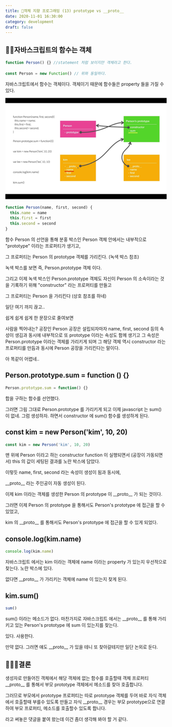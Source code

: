 ```yaml
---
title: 🍎객체 지향 프로그래밍 (13) prototype vs __proto__
date: 2020-11-01 16:30:00
category: development
draft: false
---
```


## 💃🏻자바스크립트의 함수는 객체

```js
function Person() {} //statement 처럼 보이지만 객체라고 한다.

const Person = new Function() // 위와 동일하다.
```

자바스크립트에서 함수는 객체이다. 객체이기 때문에 함수들은 property 들을 가질 수 있다.

![](./images/structure.jpeg)

```js
function Person(name, first, second) {
  this.name = name
  this.first = first
  this.second = second
}
```

함수 Person 의 선언을 통해 분홍 박스인 Person 객체 안에서는 내부적으로 "prototype" 이라는 프로퍼티가 생기고,

그 프로퍼티는 Person 의 prototype 객체를 가리킨다. (녹색 박스 참조)

녹색 박스를 보면 즉, Person.prototype 객체 이다.

그리고 이제 녹색 박스인 Person.prototype 객체도 자신이 Person 의 소속이라는 것을 기록하기 위해 "constructor" 라는 프로퍼티를 만들고

그 프로퍼티는 Person 을 가리킨다 (상호 참조를 하네)

일단 여기 까지 끊고..

쉽게 쉽게 쉽게 한 문장으로 줄여보면

사람을 찍어내는? 공장인 Person 공장은 설립되자마자 name, first, second 등의 속성이 생김과 동시에 내부적으로 또 prototype 이라는 속성도 함께 생기고 그 속성은 Person.prototype 이라는 객체를 가리키게 되며 그 해당 객체 역시 constructor 라는 프로퍼티를 만듬과 동시에 Person 공장을 가리킨다는 말이다.

아 똑같이 어렵네..

## Person.prototype.sum = function () {}

```js
Person.prototype.sum = function() {}
```

합을 구하는 함수를 선언했다.

그러면 그림 그대로 Person.prototype 를 가리키게 되고 이제 javascript 는 sum() 이 없네. 그럼 생성하자. 하면서
constructor 에 sum() 함수를 생성하게 된다.

## const kim = new Person('kim', 10, 20)

```js
const kim = new Person('kim', 10, 20)
```

맨 위에 Person 이라고 하는 constructor function 이 실행되면서 (공장이 가동되면서) this 의 값이 세팅된 결과를 노란 박스에 담았다.

이렇듯 name, first, second 라는 속성이 생성이 됨과 동시에,

\_\_proto\_\_ 라는 주인공이 자동 생성이 된다.

이제 kim 이라는 객체를 생성한 Person 의 prototype 이 \_\_proto\_\_ 가 되는 것이다.

그러면 이제 Person 의 prototype 을 통해서도 Person's prototype 에 접근을 할 수 있었고,

kim 의 \_\_proto\_\_ 를 통해서도 Person's prototype 에 접근을 할 수 있게 되었다.

## console.log(kim.name)

```js
console.log(kim.name)
```

자바스크립트 에서는 kim 이라는 객체에 name 이라는 property 가 있는지 우선적으로 찾는다. 노란 박스에 있다.

없다면 \_\_proto\_\_ 가 가리키는 객체에 name 이 있는지 찾게 된다.

## kim.sum()

```js
sum()
```

sum() 이라는 메소드가 없다. 마찬가지로 자바스크립트 에서는 \_\_proto\_\_ 를 통해 가리키고 있는 Person's prototype 에 sum 이 있는지를 찾는다.

있다. 사용한다.

만약 없다. 그러면 얘도 \_\_proto\_\_ 가 있을 테니 또 찾아갈테지만 일단 논외로 둔다.

## 👨‍👩‍👧결론

생성자로 만들어진 객체에서 해당 객체에 없는 함수를 호출할때 객체 프로퍼티 \_\_proto\_\_ 를 통해서 부모 prototype 객체에서 메소드를 찾아 호출합니다.

그러므로 부모에서 prototype 프로퍼티는 따로 prototype 객체를 두어 바로 자식 객체에서 호출할때 부를수 있도록 만들고 자식 \_\_proto\_\_ 경우는 부모 prototype으로 연결하여 부모 프로퍼티, 메소드를 호출할수 있도록 합니다.

라고 써놓은 댓글을 붙여 왔는데 이건 좀더 생각해 봐야 할 거 같다.
